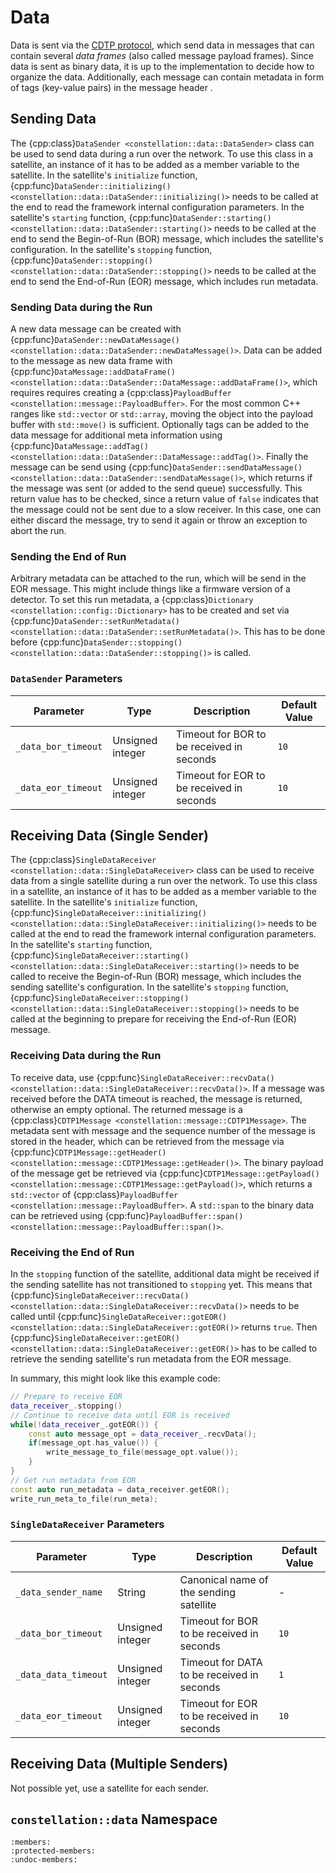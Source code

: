 # Data

Data is sent via the [CDTP protocol](../../../protocols/cdtp.md), which send data in messages that can contain several
*data frames* (also called message payload frames). Since data is sent as binary data, it is up to the implementation to
decide how to organize the data. Additionally, each message can contain metadata in form of tags (key-value pairs) in the
message header .

## Sending Data

The {cpp:class}`DataSender <constellation::data::DataSender>` class can be used to send data during a run over the network.
To use this class in a satellite, an instance of it has to be added as a member variable to the satellite.
In the satellite's `initialize` function, {cpp:func}`DataSender::initializing() <constellation::data::DataSender::initializing()>`
needs to be called at the end to read the framework internal configuration parameters.
In the satellite's `starting` function, {cpp:func}`DataSender::starting() <constellation::data::DataSender::starting()>`
needs to be called at the end to send the Begin-of-Run (BOR) message, which includes the satellite's configuration.
In the satellite's `stopping` function, {cpp:func}`DataSender::stopping() <constellation::data::DataSender::stopping()>`
needs to be called at the end to send the End-of-Run (EOR) message, which includes run metadata.

### Sending Data during the Run

A new data message can be created with {cpp:func}`DataSender::newDataMessage() <constellation::data::DataSender::newDataMessage()>`.
Data can be added to the message as new data frame with {cpp:func}`DataMessage::addDataFrame() <constellation::data::DataSender::DataMessage::addDataFrame()>`,
which requires requires creating a {cpp:class}`PayloadBuffer <constellation::message::PayloadBuffer>`.
For the most common C++ ranges like `std::vector` or `std::array`, moving the object into the payload buffer with `std::move()` is sufficient.
Optionally tags can be added to the data message for additional meta information using {cpp:func}`DataMessage::addTag() <constellation::data::DataSender::DataMessage::addTag()>`.
Finally the message can be send using {cpp:func}`DataSender::sendDataMessage() <constellation::data::DataSender::sendDataMessage()>`,
which returns if the message was sent (or added to the send queue) successfully. This return value has to be checked, since
a return value of `false` indicates that the message could not be sent due to a slow receiver. In this case, one can either
discard the message, try to send it again or throw an exception to abort the run.

### Sending the End of Run

Arbitrary metadata can be attached to the run, which will be send in the EOR message. This might include things like a
firmware version of a detector. To set this run metadata, a {cpp:class}`Dictionary <constellation::config::Dictionary>` has
to be created and set via {cpp:func}`DataSender::setRunMetadata() <constellation::data::DataSender::setRunMetadata()>`.
This has to be done before {cpp:func}`DataSender::stopping() <constellation::data::DataSender::stopping()>` is called.

### `DataSender` Parameters

| Parameter | Type | Description | Default Value |
|-----------|------|-------------|---------------|
| `_data_bor_timeout` | Unsigned integer | Timeout for BOR to be received in seconds | `10` |
| `_data_eor_timeout` | Unsigned integer | Timeout for EOR to be received in seconds | `10` |

## Receiving Data (Single Sender)

The {cpp:class}`SingleDataReceiver <constellation::data::SingleDataReceiver>` class can be used to receive data from a single
satellite during a run over the network. To use this class in a satellite, an instance of it has to be added as a member
variable to the satellite.
In the satellite's `initialize` function, {cpp:func}`SingleDataReceiver::initializing() <constellation::data::SingleDataReceiver::initializing()>`
needs to be called at the end to read the framework internal configuration parameters.
In the satellite's `starting` function, {cpp:func}`SingleDataReceiver::starting() <constellation::data::SingleDataReceiver::starting()>`
needs to be called to receive the Begin-of-Run (BOR) message, which includes the sending satellite's configuration.
In the satellite's `stopping` function, {cpp:func}`SingleDataReceiver::stopping() <constellation::data::SingleDataReceiver::stopping()>`
needs to be called at the beginning to prepare for receiving the End-of-Run (EOR) message.

### Receiving Data during the Run

To receive data, use {cpp:func}`SingleDataReceiver::recvData() <constellation::data::SingleDataReceiver::recvData()>`. If a
message was received before the DATA timeout is reached, the message is returned, otherwise an empty optional.
The returned message is a {cpp:class}`CDTP1Message <constellation::message::CDTP1Message>`.
The metadata sent with message and the sequence number of the message is stored in the header, which can be retrieved from
the message via {cpp:func}`CDTP1Message::getHeader() <constellation::message::CDTP1Message::getHeader()>`.
The binary payload of the message get be retrieved via {cpp:func}`CDTP1Message::getPayload() <constellation::message::CDTP1Message::getPayload()>`,
which returns a `std::vector` of {cpp:class}`PayloadBuffer <constellation::message::PayloadBuffer>`. A `std::span` to the
binary data can be retrieved using {cpp:func}`PayloadBuffer::span() <constellation::message::PayloadBuffer::span()>`.

### Receiving the End of Run

In the `stopping` function of the satellite, additional data might be received if the sending satellite has not transitioned
to `stopping` yet. This means that {cpp:func}`SingleDataReceiver::recvData() <constellation::data::SingleDataReceiver::recvData()>`
needs to be called until {cpp:func}`SingleDataReceiver::gotEOR() <constellation::data::SingleDataReceiver::gotEOR()>` returns
`true`. Then {cpp:func}`SingleDataReceiver::getEOR() <constellation::data::SingleDataReceiver::getEOR()>` has to be called to
retrieve the sending satellite's run metadata from the EOR message.

In summary, this might look like this example code:

```c++
// Prepare to receive EOR
data_receiver_.stopping()
// Continue to receive data until EOR is received
while(!data_receiver_.gotEOR()) {
    const auto message_opt = data_receiver_.recvData();
    if(message_opt.has_value()) {
        write_message_to_file(message_opt.value());
    }
}
// Get run metadata from EOR
const auto run_metadata = data_receiver.getEOR();
write_run_meta_to_file(run_meta);
```

### `SingleDataReceiver` Parameters

| Parameter | Type | Description | Default Value |
|-----------|------|-------------|---------------|
| `_data_sender_name` | String | Canonical name of the sending satellite | - |
| `_data_bor_timeout` | Unsigned integer | Timeout for BOR to be received in seconds | `10` |
| `_data_data_timeout` | Unsigned integer | Timeout for DATA to be received in seconds | `1` |
| `_data_eor_timeout` | Unsigned integer | Timeout for EOR to be received in seconds | `10` |

## Receiving Data (Multiple Senders)

Not possible yet, use a satellite for each sender.

## `constellation::data` Namespace

```{doxygennamespace} constellation::data
:members:
:protected-members:
:undoc-members:
```
